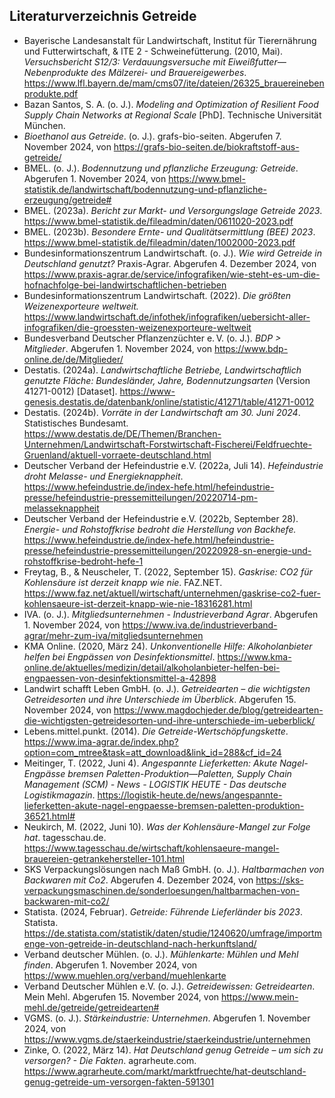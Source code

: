 ## Literaturverzeichnis Getreide


- Bayerische Landesanstalt für Landwirtschaft, Institut für Tierernährung und Futterwirtschaft, & ITE 2 - Schweinefütterung. (2010, Mai). *Versuchsbericht S12/3: Verdauungsversuche mit Eiweißfutter—Nebenprodukte des Mälzerei- und Brauereigewerbes*. <https://www.lfl.bayern.de/mam/cms07/ite/dateien/26325_brauereinebenprodukte.pdf>
- Bazan Santos, S. A. (o. J.). *Modeling and Optimization of Resilient Food Supply Chain Networks at Regional Scale* [PhD]. Technische Universität München.
- *Bioethanol aus Getreide*. (o. J.). grafs-bio-seiten. Abgerufen 7. November 2024, von <https://grafs-bio-seiten.de/biokraftstoff-aus-getreide/>
- BMEL. (o. J.). *Bodennutzung und pflanzliche Erzeugung: Getreide*. Abgerufen 1. November 2024, von <https://www.bmel-statistik.de/landwirtschaft/bodennutzung-und-pflanzliche-erzeugung/getreide#>
- BMEL. (2023a). *Bericht zur Markt- und Versorgungslage Getreide 2023*. <https://www.bmel-statistik.de/fileadmin/daten/0611020-2023.pdf>
- BMEL. (2023b). *Besondere Ernte- und Qualitätsermittlung (BEE) 2023*. <https://www.bmel-statistik.de/fileadmin/daten/1002000-2023.pdf>
- Bundesinformationszentrum Landwirtschaft. (o. J.). *Wie wird Getreide in Deutschland genutzt?* Praxis-Agrar. Abgerufen 4. Dezember 2024, von <https://www.praxis-agrar.de/service/infografiken/wie-steht-es-um-die-hofnachfolge-bei-landwirtschaftlichen-betrieben>
- Bundesinformationszentrum Landwirtschaft. (2022). *Die größten Weizenexporteure weltweit.* <https://www.landwirtschaft.de/infothek/infografiken/uebersicht-aller-infografiken/die-groessten-weizenexporteure-weltweit>
- Bundesverband Deutscher Pflanzenzüchter e. V. (o. J.). *BDP > Mitglieder*. Abgerufen 1. November 2024, von <https://www.bdp-online.de/de/Mitglieder/>
- Destatis. (2024a). *Landwirtschaftliche Betriebe, Landwirtschaftlich genutzte Fläche: Bundesländer, Jahre, Bodennutzungsarten* (Version 41271-0012) [Dataset]. <https://www-genesis.destatis.de/datenbank/online/statistic/41271/table/41271-0012>
- Destatis. (2024b). *Vorräte in der Landwirtschaft am 30. Juni 2024*. Statistisches Bundesamt. <https://www.destatis.de/DE/Themen/Branchen-Unternehmen/Landwirtschaft-Forstwirtschaft-Fischerei/Feldfruechte-Gruenland/aktuell-vorraete-deutschland.html>
- Deutscher Verband der Hefeindustrie e.V. (2022a, Juli 14). *Hefeindustrie droht Melasse- und Energieknappheit*. <https://www.hefeindustrie.de/index-hefe.html/hefeindustrie-presse/hefeindustrie-pressemitteilungen/20220714-pm-melasseknappheit>
- Deutscher Verband der Hefeindustrie e.V. (2022b, September 28). *Energie- und Rohstoffkrise bedroht die Herstellung von Backhefe.* <https://www.hefeindustrie.de/index-hefe.html/hefeindustrie-presse/hefeindustrie-pressemitteilungen/20220928-sn-energie-und-rohstoffkrise-bedroht-hefe-1>
- Freytag, B., & Neuscheler, T. (2022, September 15). *Gaskrise: CO2 für Kohlensäure ist derzeit knapp wie nie*. FAZ.NET. <https://www.faz.net/aktuell/wirtschaft/unternehmen/gaskrise-co2-fuer-kohlensaeure-ist-derzeit-knapp-wie-nie-18316281.html>
- IVA. (o. J.). *Mitgliedsunternehmen - Industrieverband Agrar*. Abgerufen 1. November 2024, von <https://www.iva.de/industrieverband-agrar/mehr-zum-iva/mitgliedsunternehmen>
- KMA Online. (2020, März 24). *Unkonventionelle Hilfe: Alkoholanbieter helfen bei Engpässen von Desinfektionsmittel*. <https://www.kma-online.de/aktuelles/medizin/detail/alkoholanbieter-helfen-bei-engpaessen-von-desinfektionsmittel-a-42898>
- Landwirt schafft Leben GmbH. (o. J.). *Getreidearten – die wichtigsten Getreidesorten und ihre Unterschiede im Überblick*. Abgerufen 15. November 2024, von <https://www.magdochjeder.de/blog/getreidearten-die-wichtigsten-getreidesorten-und-ihre-unterschiede-im-ueberblick/>
- Lebens.mittel.punkt. (2014). *Die Getreide-Wertschöpfungskette*. <https://www.ima-agrar.de/index.php?option=com_mtree&task=att_download&link_id=288&cf_id=24>
- Meitinger, T. (2022, Juni 4). *Angespannte Lieferketten: Akute Nagel-Engpässe bremsen Paletten-Produktion—Paletten, Supply Chain Management (SCM) - News - LOGISTIK HEUTE - Das deutsche Logistikmagazin*. <https://logistik-heute.de/news/angespannte-lieferketten-akute-nagel-engpaesse-bremsen-paletten-produktion-36521.html#>
- Neukirch, M. (2022, Juni 10). *Was der Kohlensäure-Mangel zur Folge hat*. tagesschau.de. <https://www.tagesschau.de/wirtschaft/kohlensaeure-mangel-brauereien-getrankehersteller-101.html>
- SKS Verpackungslösungen nach Maß GmbH. (o. J.). *Haltbarmachen von Backwaren mit Co2*. Abgerufen 4. Dezember 2024, von <https://sks-verpackungsmaschinen.de/sonderloesungen/haltbarmachen-von-backwaren-mit-co2/>
- Statista. (2024, Februar). *Getreide: Führende Lieferländer bis 2023*. Statista. <https://de.statista.com/statistik/daten/studie/1240620/umfrage/importmenge-von-getreide-in-deutschland-nach-herkunftsland/>
- Verband deutscher Mühlen. (o. J.). *Mühlenkarte: Mühlen und Mehl finden*. Abgerufen 1. November 2024, von <https://www.muehlen.org/verband/muehlenkarte>
- Verband Deutscher Mühlen e.V. (o. J.). *Getreidewissen: Getreidearten*. Mein Mehl. Abgerufen 15. November 2024, von <https://www.mein-mehl.de/getreide/getreidearten#>
- VGMS. (o. J.). *Stärkeindustrie: Unternehmen*. Abgerufen 1. November 2024, von <https://www.vgms.de/staerkeindustrie/staerkeindustrie/unternehmen>
- Zinke, O. (2022, März 14). *Hat Deutschland genug Getreide – um sich zu versorgen? - Die Fakten*. agrarheute.com. <https://www.agrarheute.com/markt/marktfruechte/hat-deutschland-genug-getreide-um-versorgen-fakten-591301>

